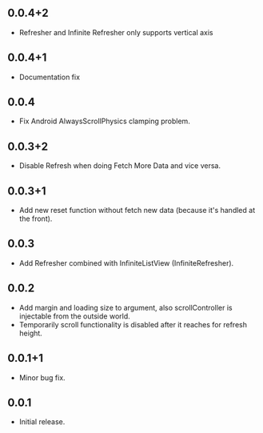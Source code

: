 ## 0.0.4+2

* Refresher and Infinite Refresher only supports vertical axis

## 0.0.4+1

* Documentation fix

## 0.0.4

* Fix Android AlwaysScrollPhysics clamping problem.

## 0.0.3+2

* Disable Refresh when doing Fetch More Data and vice versa.

## 0.0.3+1

* Add new reset function without fetch new data (because it's handled at the front).

## 0.0.3

* Add Refresher combined with InfiniteListView (InfiniteRefresher).

## 0.0.2

* Add margin and loading size to argument, also scrollController is injectable from the outside world.
* Temporarily scroll functionality is disabled after it reaches for refresh height.

## 0.0.1+1

* Minor bug fix.

## 0.0.1

* Initial release.
